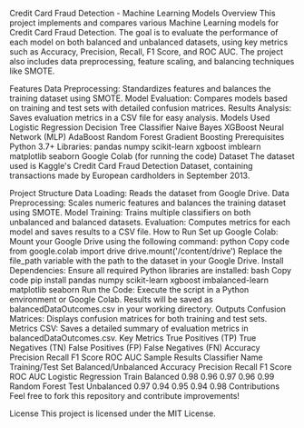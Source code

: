 Credit Card Fraud Detection - Machine Learning Models
Overview
This project implements and compares various Machine Learning models for Credit Card Fraud Detection. The goal is to evaluate the performance of each model on both balanced and unbalanced datasets, using key metrics such as Accuracy, Precision, Recall, F1 Score, and ROC AUC. The project also includes data preprocessing, feature scaling, and balancing techniques like SMOTE.

Features
Data Preprocessing: Standardizes features and balances the training dataset using SMOTE.
Model Evaluation: Compares models based on training and test sets with detailed confusion matrices.
Results Analysis: Saves evaluation metrics in a CSV file for easy analysis.
Models Used
Logistic Regression
Decision Tree Classifier
Naive Bayes
XGBoost
Neural Network (MLP)
AdaBoost
Random Forest
Gradient Boosting
Prerequisites
Python 3.7+
Libraries:
pandas
numpy
scikit-learn
xgboost
imblearn
matplotlib
seaborn
Google Colab (for running the code)
Dataset
The dataset used is Kaggle's Credit Card Fraud Detection Dataset, containing transactions made by European cardholders in September 2013.

Project Structure
Data Loading: Reads the dataset from Google Drive.
Data Preprocessing: Scales numeric features and balances the training dataset using SMOTE.
Model Training: Trains multiple classifiers on both unbalanced and balanced datasets.
Evaluation: Computes metrics for each model and saves results to a CSV file.
How to Run
Set up Google Colab:
Mount your Google Drive using the following command:
python
Copy code
from google.colab import drive
drive.mount('/content/drive')
Replace the file_path variable with the path to the dataset in your Google Drive.
Install Dependencies: Ensure all required Python libraries are installed:
bash
Copy code
pip install pandas numpy scikit-learn xgboost imbalanced-learn matplotlib seaborn
Run the Code:
Execute the script in a Python environment or Google Colab.
Results will be saved as balancedDataOutcomes.csv in your working directory.
Outputs
Confusion Matrices: Displays confusion matrices for both training and test sets.
Metrics CSV: Saves a detailed summary of evaluation metrics in balancedDataOutcomes.csv.
Key Metrics
True Positives (TP)
True Negatives (TN)
False Positives (FP)
False Negatives (FN)
Accuracy
Precision
Recall
F1 Score
ROC AUC
Sample Results
Classifier Name	Training/Test Set	Balanced/Unbalanced	Accuracy	Precision	Recall	F1 Score	ROC AUC
Logistic Regression	Train	Balanced	0.98	0.96	0.97	0.96	0.99
Random Forest	Test	Unbalanced	0.97	0.94	0.95	0.94	0.98
Contributions
Feel free to fork this repository and contribute improvements!

License
This project is licensed under the MIT License.

